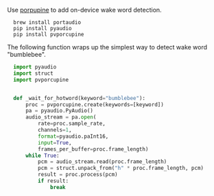 Use [porpupine](https://github.com/Picovoice/porcupine) to add on-device wake word detection.

```shell
  brew install portaudio
  pip install pyaudio
  pip install pvporcupine
```

The following function wraps up the simplest way to detect 
wake word "bumblebee".

```python
  import pyaudio
  import struct
  import pvporcupine


  def _wait_for_hotword(keyword="bumblebee"):
      proc = pvporcupine.create(keywords=[keyword])
      pa = pyaudio.PyAudio()
      audio_stream = pa.open(
          rate=proc.sample_rate,
          channels=1,
          format=pyaudio.paInt16,
          input=True,
          frames_per_buffer=proc.frame_length)
      while True:
          pcm = audio_stream.read(proc.frame_length)
          pcm = struct.unpack_from("h" * proc.frame_length, pcm)
          result = proc.process(pcm)
          if result:
              break
```
